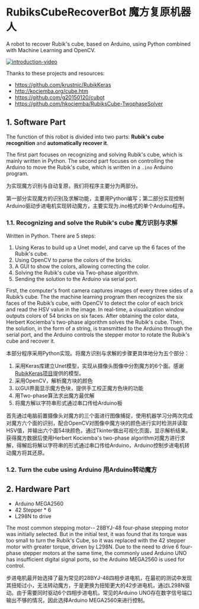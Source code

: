 # RubiksCubeRecoverBot 魔方复原机器人

A robot to recover Rubik's cube, based on Arduino, using Python combined with Machine Learning and OpenCV. 

[![introduction-video]()](https://youtu.be/PL91mQkZzbg)

Thanks to these projects and resources:

* https://github.com/krustnic/RubikKeras
* http://kociemba.org/cube.htm
* https://github.com/g20150120/cubot
* https://github.com/hkociemba/RubiksCube-TwophaseSolver

## 1. Software Part

The function of this robot is divided into two parts: **Rubik's cube recognition** and **automatically recover it**.

The first part focuses on recognizing and solving Rubik's cube, which is mainly written in Python. The second part focuses on controlling the Arduino to move the Rubik's cube, which is written in a `.ino` Arduino program.

为实现魔方识别与自动复原，我们将程序主要分为两部分。

第一部分实现魔方的识别及求解功能，主要用Python编写；第二部分实现控制Arduino驱动步进电机实现转动魔方，主要实现为.ino格式的单个Arduino程序。

### 1.1. Recognizing and solve the Rubik's cube 魔方识别与求解

Written in Python. There are 5 steps:

1. Using Keras to build up a Unet model, and carve up the 6 faces of the Rubik's cube.
2. Using OpenCV to parse the colors of the bricks.
3. A GUI to show the colors, allowing correcting the color.
4. Solving the Rubik's cube via Two-phase algorithm.
5. Sending the solution to the Arduino via serial port.

First, the computer's front camera captures images of every three sides of a Rubik’s cube. The the machine learning program then recognizes the six faces of the Rubik’s cube, with OpenCV to detect the color of each brick and read the HSV value in the image. In real-time, a visualization window outputs colors of 54 bricks on six faces. After obtaining the color data, Herbert Kociemba's two-phase algorithm solves the Rubik's cube. Then, the solution,  in the form of a string, is transmitted to the Arduino through the serial port, and the Arduino controls the stepper motor to rotate the Rubik's cube and recover it.

本部分程序采用Python实现。将魔方识别与求解的步骤更具体地分为五个部分：

1. 采用Keras库建立Unet模型，实现从摄像头图像中分割魔方的6个面。感谢[RubikKeras项目](https://github.com/krustnic/RubikKeras)提供的模型。
2. 采用OpenCV，解析魔方块的颜色
3. 以GUI界面显示魔方色块，提供手工校正魔方色块的功能
4. 用Two-phase算法求出魔方最优解
5. 将魔方解以字符串形式通过串口传给Arduino板

首先通过电脑前置摄像头对魔方的三个面进行图像捕捉，使用机器学习分两次完成对魔方六个面的识别，配合OpenCV对图像中魔方块的颜色进行实时检测并读取HSV值，并输出六个面54块颜色，通过Tkinter做出可视化页面，显示解析结果。获得魔方数据后使用Herbert Kociemba's two-phase algorithm对魔方进行求解，得解后将解以字符串的形式通过串口传给Arduino，Arduino控制步进电机转动魔方将其还原。

### 1.2. Turn the cube using Arduino 用Arduino转动魔方

## 2. Hardware Part

* Arduino MEGA2560
* 42 Stepper * 6
* L298N to drive

The most common stepping motor-- 28BYJ-48 four-phase stepping motor was initially selected. But in the initial test, it was found that its torque was too small to turn the Rubik's Cube, so it was replaced with the 42 stepper motor with greater torque, driven by L298N. Due to the need to drive 6 four-phase stepper motors at the same time, the commonly used Arduino UNO has insufficient digital signal ports, so the Arduino MEGA2560 is used for control.

步进电机最开始选择了最为常见的28BYJ-48四相步进电机，在最初的测试中发现其扭矩过小，无法转动魔方，于是更换为扭矩更大的42步进电机，通过L298N驱动。由于需要同时驱动6个四相步进电机，常见的Arduino UNO存在数字信号端口输出不够的情况，因此选择Arduino MEGA2560来进行控制。
